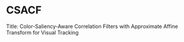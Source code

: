 # CSACF
Title: Color-Saliency-Aware Correlation Filters with Approximate Affine Transform for Visual Tracking
